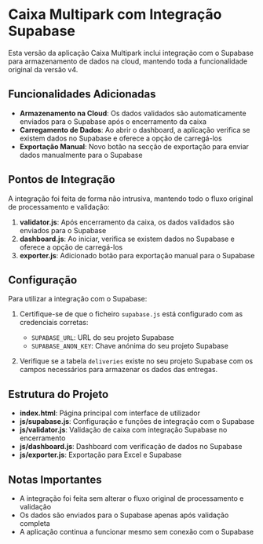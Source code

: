# Caixa Multipark com Integração Supabase

Esta versão da aplicação Caixa Multipark inclui integração com o Supabase para armazenamento de dados na cloud, mantendo toda a funcionalidade original da versão v4.

## Funcionalidades Adicionadas

- **Armazenamento na Cloud**: Os dados validados são automaticamente enviados para o Supabase após o encerramento da caixa
- **Carregamento de Dados**: Ao abrir o dashboard, a aplicação verifica se existem dados no Supabase e oferece a opção de carregá-los
- **Exportação Manual**: Novo botão na secção de exportação para enviar dados manualmente para o Supabase

## Pontos de Integração

A integração foi feita de forma não intrusiva, mantendo todo o fluxo original de processamento e validação:

1. **validator.js**: Após encerramento da caixa, os dados validados são enviados para o Supabase
2. **dashboard.js**: Ao iniciar, verifica se existem dados no Supabase e oferece a opção de carregá-los
3. **exporter.js**: Adicionado botão para exportação manual para o Supabase

## Configuração

Para utilizar a integração com o Supabase:

1. Certifique-se de que o ficheiro `supabase.js` está configurado com as credenciais corretas:
   - `SUPABASE_URL`: URL do seu projeto Supabase
   - `SUPABASE_ANON_KEY`: Chave anónima do seu projeto Supabase

2. Verifique se a tabela `deliveries` existe no seu projeto Supabase com os campos necessários para armazenar os dados das entregas.

## Estrutura do Projeto

- **index.html**: Página principal com interface de utilizador
- **js/supabase.js**: Configuração e funções de integração com o Supabase
- **js/validator.js**: Validação de caixa com integração Supabase no encerramento
- **js/dashboard.js**: Dashboard com verificação de dados no Supabase
- **js/exporter.js**: Exportação para Excel e Supabase

## Notas Importantes

- A integração foi feita sem alterar o fluxo original de processamento e validação
- Os dados são enviados para o Supabase apenas após validação completa
- A aplicação continua a funcionar mesmo sem conexão com o Supabase
